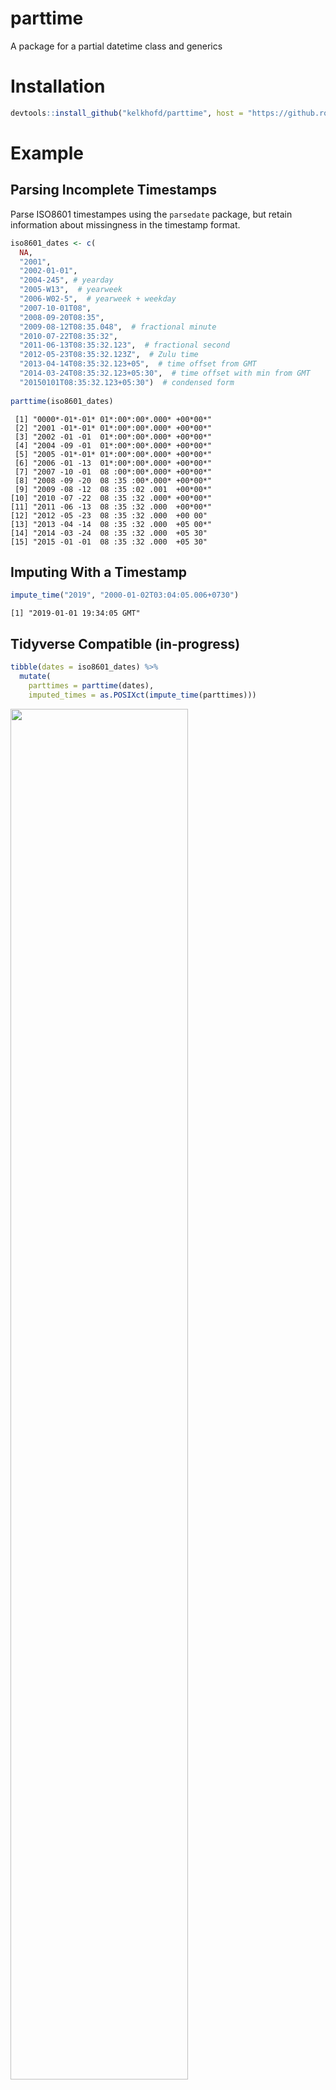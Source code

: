 # parttime

A package for a partial datetime class and generics

# Installation

```r
devtools::install_github("kelkhofd/parttime", host = "https://github.roche.com/api/v3")
```

# Example

## Parsing Incomplete Timestamps

Parse ISO8601 timestampes using the `parsedate` package, but retain information about missingness in the timestamp format. 

```r
iso8601_dates <- c(
  NA,
  "2001",
  "2002-01-01",
  "2004-245", # yearday
  "2005-W13",  # yearweek
  "2006-W02-5",  # yearweek + weekday
  "2007-10-01T08",
  "2008-09-20T08:35",
  "2009-08-12T08:35.048",  # fractional minute
  "2010-07-22T08:35:32",
  "2011-06-13T08:35:32.123",  # fractional second
  "2012-05-23T08:35:32.123Z",  # Zulu time
  "2013-04-14T08:35:32.123+05",  # time offset from GMT
  "2014-03-24T08:35:32.123+05:30",  # time offset with min from GMT
  "20150101T08:35:32.123+05:30")  # condensed form
  
parttime(iso8601_dates)
```

```
 [1] "0000*-01*-01* 01*:00*:00*.000* +00*00*"
 [2] "2001 -01*-01* 01*:00*:00*.000* +00*00*"
 [3] "2002 -01 -01  01*:00*:00*.000* +00*00*"
 [4] "2004 -09 -01  01*:00*:00*.000* +00*00*"
 [5] "2005 -01*-01* 01*:00*:00*.000* +00*00*"
 [6] "2006 -01 -13  01*:00*:00*.000* +00*00*"
 [7] "2007 -10 -01  08 :00*:00*.000* +00*00*"
 [8] "2008 -09 -20  08 :35 :00*.000* +00*00*"
 [9] "2009 -08 -12  08 :35 :02 .001  +00*00*"
[10] "2010 -07 -22  08 :35 :32 .000* +00*00*"
[11] "2011 -06 -13  08 :35 :32 .000  +00*00*"
[12] "2012 -05 -23  08 :35 :32 .000  +00 00"
[13] "2013 -04 -14  08 :35 :32 .000  +05 00*"
[14] "2014 -03 -24  08 :35 :32 .000  +05 30"
[15] "2015 -01 -01  08 :35 :32 .000  +05 30"
```

## Imputing With a Timestamp

```r
impute_time("2019", "2000-01-02T03:04:05.006+0730")
```

```
[1] "2019-01-01 19:34:05 GMT"
```

## Tidyverse Compatible (in-progress)

```r
tibble(dates = iso8601_dates) %>%
  mutate(
    parttimes = parttime(dates), 
    imputed_times = as.POSIXct(impute_time(parttimes)))
```

<img src="https://media.github.roche.com/user/112/files/bb604b00-3eba-11e9-9669-2a8c81213ed5" width="75%"></img>
